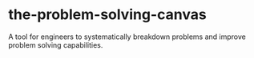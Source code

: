 # the-problem-solving-canvas
A tool for engineers to systematically breakdown problems and improve problem solving capabilities.
